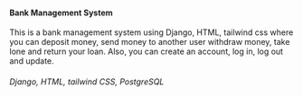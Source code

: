 
<h4 >Bank Management System</h4>
<p >This is a bank management system using Django, HTML, tailwind css where you can deposit money, send money to another user withdraw money, take lone and return your loan. Also, you can create an account, log in, log out and update.</p>
<h6>Django, HTML, tailwind CSS, PostgreSQL</h6>
